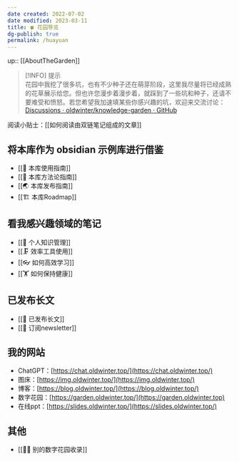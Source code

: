 ```yaml
---
date created: 2022-07-02
date modified: 2023-03-11
title: 🍀 花园导览
dg-publish: true
permalink: /huayuan
---
```


up:: [[AboutTheGarden]]

>[!INFO] 提示  
> 花园中我挖了很多坑，也有不少种子还在萌芽阶段，这里我尽量将已经成熟的花草展示给您。但也许您漫步着漫步着，就踩到了一些坑和种子，还请不要难受和愤怒。若您希望我加速填某些你感兴趣的坑，欢迎来交流讨论：[Discussions · oldwinter/knowledge-garden · GitHub](https://github.com/oldwinter/knowledge-garden/discussions)

阅读小贴士：[[如何阅读由双链笔记组成的文章]]

## 将本库作为 obsidian 示例库进行借鉴

- [[🧰 本库使用指南]]
- [[🍫 本库方法论指南]]
- [[🌏 本库发布指南]]
- [[🏗 本库Roadmap]]

## 看我感兴趣领域的笔记

- [[🧀 个人知识管理]]
- [[🗜 效率工具使用]]
- [[👓 如何高效学习]]
- [[🏋 如何保持健康]]

## 已发布长文

- [[🏹 已发布长文]]
- [[📩 订阅newsletter]]

## 我的网站

- ChatGPT：[https://chat.oldwinter.top/](https://chat.oldwinter.top/)
- 图床：[https://img.oldwinter.top/](https://img.oldwinter.top/)
- 博客：[https://blog.oldwinter.top/](https://blog.oldwinter.top/)
- 数字花园：[https://garden.oldwinter.top/](https://garden.oldwinter.top)
- 在线ppt：[https://slides.oldwinter.top/](https://slides.oldwinter.top/)

## 其他

- [[👬🏻 别的数字花园收录]]
